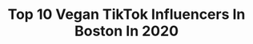 ---
title: Top 10 Vegan TikTok Influencers In Boston In 2020
description: >-
  Find top vegan TikTok influencers in Boston in 2020. Most popular hashtags: #vegan #veganfood #selfcare #bostonstrong.
platform: TikTok
profiles:
  - username: "sheadepmore"
    fullname: >-
      Shea Depmore
    location: "United States"
    followers: 23172
    engagement: 1652
    commentsToLikes: 0.071623
    id: ck8khyiiaoueb0j78o9suzomi
    verified: false
    hashtags: "#protest, #everydayheroes, #theoffice, #murderhornets"
  - username: "bostontmom"
    fullname: >-
      Sammie Jane
    location: "United States"
    followers: 4112
    engagement: 202
    commentsToLikes: 0.026724
    id: cka0in910ec7u0i78e150fuil
    verified: false
    hashtags: "#healthheroes, #world, #fastfood, #jenkirkman"
  - username: "jamesdeveney"
    fullname: >-
      James Deveney
    location: "United States"
    followers: 66642
    engagement: 1381
    commentsToLikes: 0.041553
    id: ck8hrxj8zaq0q0j78hi4qudcf
    verified: false
    hashtags: "#addiction, #family, #workout, #england"
  - username: "j.t.odonnell"
    fullname: >-
      J.T. O'Donnell
    location: "United States"
    followers: 12307
    engagement: 510
    commentsToLikes: 0.054151
    id: ck8rodtqsgjwb0j78jwc43ibl
    verified: false
    hashtags: "#quiz, #boston, #oldschool, #jobloss"
  - username: "syattfitness"
    fullname: >-
      Jordan Syatt
    location: "United States"
    followers: 34315
    engagement: 818
    commentsToLikes: 0.023467
    id: cka0qzkgmert70i78v4tmoi3g
    verified: false
    hashtags: "#sweetpotatoes, #caloriecounting, #pushups, #bodybuiling"
  - username: "innbeauty_project"
    fullname: >-
      INNBEAUTY PROJECT 
    location: "United States"
    followers: 8526
    engagement: 1853
    commentsToLikes: 0.141452
    id: ck8w2d7zn4wth0j78jubk8dd8
    verified: false
    hashtags: "#eyemasks, #clearskin, #lipglaze, #texture"
  - username: "hauslabs"
    fullname: >-
      HausLabs
    location: "United States"
    followers: 4182
    engagement: 1585
    commentsToLikes: 0.086008
    id: ckac76eomekkt0i78ry8pbsgj
    verified: true
    hashtags: "#chooseone, #beforeandafter, #makeupchallenges, #beautyroutine"
  - username: "milkmakeup"
    fullname: >-
      milkmakeup
    location: "United States"
    followers: 263782
    engagement: 2225
    commentsToLikes: 0.018826
    id: ck8hsc9v1co0q0j78la0fymc5
    verified: true
    hashtags: "#tiktokearthday, #team420, #earthchallenge, #kushlipglaze"
  - username: "findingjayreace"
    fullname: >-
      🤴🏽Jꪖꪗ Rꫀꪖᥴꫀ 🌱
    location: "United States"
    followers: 7116
    engagement: 1410
    commentsToLikes: 0.268393
    id: ck9skqa1ua13n0j78xb4nidzv
    verified: false
    hashtags: "#footloose, #foodie, #parentsoftiktok, #veganfood"
  - username: "leleposhcosmetics"
    fullname: >-
      Lele Posh
    location: "United States"
    followers: 7181
    engagement: 1002
    commentsToLikes: 0.075576
    id: ckae4hc2x2gaz0i78u0b7lgf0
    verified: false
    hashtags: "#purple, #mind, #makeuptrend, #glittertable"
---